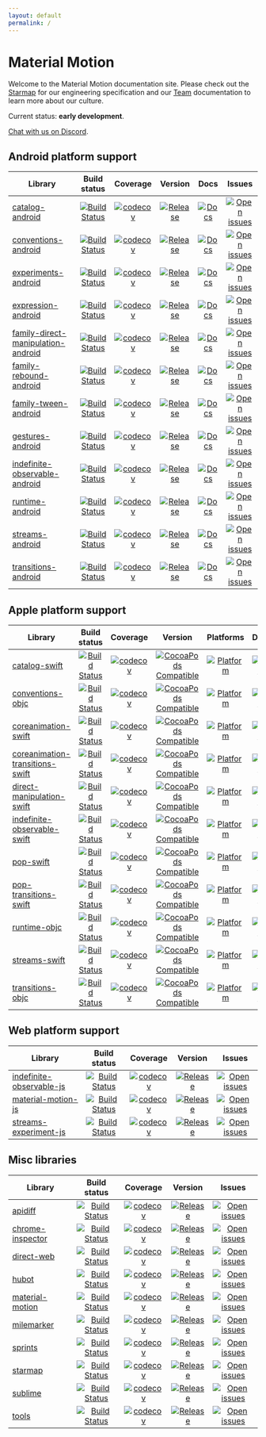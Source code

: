 ```yaml
---
layout: default
permalink: /
---
```


# Material Motion

Welcome to the Material Motion documentation site. Please check out the [Starmap](starmap/) for our engineering specification and our [Team](team/) documentation to learn more about our culture.

Current status: **early development**.

[Chat with us on Discord](https://discord.gg/ZJyGXza).

## Android platform support

| Library | Build status | Coverage | Version | Docs | Issues |
|---------|:------------:|:--------:|:-------:|:----:|:------:|
| [catalog-android](https://github.com/material-motion/catalog-android/) | [![Build Status](https://img.shields.io/travis/material-motion/catalog-android/develop.svg)](https://travis-ci.org/material-motion/catalog-android/) | [![codecov](https://img.shields.io/codecov/c/github/material-motion/catalog-android/develop.svg)](https://codecov.io/gh/material-motion/catalog-android/) | [![Release](https://img.shields.io/github/release/material-motion/catalog-android.svg)](https://github.com/material-motion/catalog-android/releases/latest/) | [![Docs](https://img.shields.io/badge/jitpack-docs-green.svg)]() | [![Open issues](https://img.shields.io/github/issues/material-motion/catalog-android.svg)](https://github.com/material-motion/catalog-android/issues/) |
| [conventions-android](https://github.com/material-motion/conventions-android/) | [![Build Status](https://img.shields.io/travis/material-motion/conventions-android/develop.svg)](https://travis-ci.org/material-motion/conventions-android/) | [![codecov](https://img.shields.io/codecov/c/github/material-motion/conventions-android/develop.svg)](https://codecov.io/gh/material-motion/conventions-android/) | [![Release](https://img.shields.io/github/release/material-motion/conventions-android.svg)](https://github.com/material-motion/conventions-android/releases/latest/) | [![Docs](https://img.shields.io/badge/jitpack-docs-green.svg)](null) | [![Open issues](https://img.shields.io/github/issues/material-motion/conventions-android.svg)](https://github.com/material-motion/conventions-android/issues/) |
| [experiments-android](https://github.com/material-motion/experiments-android/) | [![Build Status](https://img.shields.io/travis/material-motion/experiments-android/develop.svg)](https://travis-ci.org/material-motion/experiments-android/) | [![codecov](https://img.shields.io/codecov/c/github/material-motion/experiments-android/develop.svg)](https://codecov.io/gh/material-motion/experiments-android/) | [![Release](https://img.shields.io/github/release/material-motion/experiments-android.svg)](https://github.com/material-motion/experiments-android/releases/latest/) | [![Docs](https://img.shields.io/badge/jitpack-docs-green.svg)]() | [![Open issues](https://img.shields.io/github/issues/material-motion/experiments-android.svg)](https://github.com/material-motion/experiments-android/issues/) |
| [expression-android](https://github.com/material-motion/expression-android/) | [![Build Status](https://img.shields.io/travis/material-motion/expression-android/develop.svg)](https://travis-ci.org/material-motion/expression-android/) | [![codecov](https://img.shields.io/codecov/c/github/material-motion/expression-android/develop.svg)](https://codecov.io/gh/material-motion/expression-android/) | [![Release](https://img.shields.io/github/release/material-motion/expression-android.svg)](https://github.com/material-motion/expression-android/releases/latest/) | [![Docs](https://img.shields.io/badge/jitpack-docs-green.svg)](null) | [![Open issues](https://img.shields.io/github/issues/material-motion/expression-android.svg)](https://github.com/material-motion/expression-android/issues/) |
| [family-direct-manipulation-android](https://github.com/material-motion/family-direct-manipulation-android/) | [![Build Status](https://img.shields.io/travis/material-motion/family-direct-manipulation-android/develop.svg)](https://travis-ci.org/material-motion/family-direct-manipulation-android/) | [![codecov](https://img.shields.io/codecov/c/github/material-motion/family-direct-manipulation-android/develop.svg)](https://codecov.io/gh/material-motion/family-direct-manipulation-android/) | [![Release](https://img.shields.io/github/release/material-motion/family-direct-manipulation-android.svg)](https://github.com/material-motion/family-direct-manipulation-android/releases/latest/) | [![Docs](https://img.shields.io/badge/jitpack-docs-green.svg)]() | [![Open issues](https://img.shields.io/github/issues/material-motion/family-direct-manipulation-android.svg)](https://github.com/material-motion/family-direct-manipulation-android/issues/) |
| [family-rebound-android](https://github.com/material-motion/family-rebound-android/) | [![Build Status](https://img.shields.io/travis/material-motion/family-rebound-android/develop.svg)](https://travis-ci.org/material-motion/family-rebound-android/) | [![codecov](https://img.shields.io/codecov/c/github/material-motion/family-rebound-android/develop.svg)](https://codecov.io/gh/material-motion/family-rebound-android/) | [![Release](https://img.shields.io/github/release/material-motion/family-rebound-android.svg)](https://github.com/material-motion/family-rebound-android/releases/latest/) | [![Docs](https://img.shields.io/badge/jitpack-docs-green.svg)]() | [![Open issues](https://img.shields.io/github/issues/material-motion/family-rebound-android.svg)](https://github.com/material-motion/family-rebound-android/issues/) |
| [family-tween-android](https://github.com/material-motion/family-tween-android/) | [![Build Status](https://img.shields.io/travis/material-motion/family-tween-android/develop.svg)](https://travis-ci.org/material-motion/family-tween-android/) | [![codecov](https://img.shields.io/codecov/c/github/material-motion/family-tween-android/develop.svg)](https://codecov.io/gh/material-motion/family-tween-android/) | [![Release](https://img.shields.io/github/release/material-motion/family-tween-android.svg)](https://github.com/material-motion/family-tween-android/releases/latest/) | [![Docs](https://img.shields.io/badge/jitpack-docs-green.svg)]() | [![Open issues](https://img.shields.io/github/issues/material-motion/family-tween-android.svg)](https://github.com/material-motion/family-tween-android/issues/) |
| [gestures-android](https://github.com/material-motion/gestures-android/) | [![Build Status](https://img.shields.io/travis/material-motion/gestures-android/develop.svg)](https://travis-ci.org/material-motion/gestures-android/) | [![codecov](https://img.shields.io/codecov/c/github/material-motion/gestures-android/develop.svg)](https://codecov.io/gh/material-motion/gestures-android/) | [![Release](https://img.shields.io/github/release/material-motion/gestures-android.svg)](https://github.com/material-motion/gestures-android/releases/latest/) | [![Docs](https://img.shields.io/badge/jitpack-docs-green.svg)]() | [![Open issues](https://img.shields.io/github/issues/material-motion/gestures-android.svg)](https://github.com/material-motion/gestures-android/issues/) |
| [indefinite-observable-android](https://github.com/material-motion/indefinite-observable-android/) | [![Build Status](https://img.shields.io/travis/material-motion/indefinite-observable-android/develop.svg)](https://travis-ci.org/material-motion/indefinite-observable-android/) | [![codecov](https://img.shields.io/codecov/c/github/material-motion/indefinite-observable-android/develop.svg)](https://codecov.io/gh/material-motion/indefinite-observable-android/) | [![Release](https://img.shields.io/github/release/material-motion/indefinite-observable-android.svg)](https://github.com/material-motion/indefinite-observable-android/releases/latest/) | [![Docs](https://img.shields.io/badge/jitpack-docs-green.svg)]() | [![Open issues](https://img.shields.io/github/issues/material-motion/indefinite-observable-android.svg)](https://github.com/material-motion/indefinite-observable-android/issues/) |
| [runtime-android](https://github.com/material-motion/runtime-android/) | [![Build Status](https://img.shields.io/travis/material-motion/runtime-android/develop.svg)](https://travis-ci.org/material-motion/runtime-android/) | [![codecov](https://img.shields.io/codecov/c/github/material-motion/runtime-android/develop.svg)](https://codecov.io/gh/material-motion/runtime-android/) | [![Release](https://img.shields.io/github/release/material-motion/runtime-android.svg)](https://github.com/material-motion/runtime-android/releases/latest/) | [![Docs](https://img.shields.io/badge/jitpack-docs-green.svg)](https://jitpack.io/com/github/material-motion/runtime-android/5.0.0/javadoc/) | [![Open issues](https://img.shields.io/github/issues/material-motion/runtime-android.svg)](https://github.com/material-motion/runtime-android/issues/) |
| [streams-android](https://github.com/material-motion/streams-android/) | [![Build Status](https://img.shields.io/travis/material-motion/streams-android/develop.svg)](https://travis-ci.org/material-motion/streams-android/) | [![codecov](https://img.shields.io/codecov/c/github/material-motion/streams-android/develop.svg)](https://codecov.io/gh/material-motion/streams-android/) | [![Release](https://img.shields.io/github/release/material-motion/streams-android.svg)](https://github.com/material-motion/streams-android/releases/latest/) | [![Docs](https://img.shields.io/badge/jitpack-docs-green.svg)]() | [![Open issues](https://img.shields.io/github/issues/material-motion/streams-android.svg)](https://github.com/material-motion/streams-android/issues/) |
| [transitions-android](https://github.com/material-motion/transitions-android/) | [![Build Status](https://img.shields.io/travis/material-motion/transitions-android/develop.svg)](https://travis-ci.org/material-motion/transitions-android/) | [![codecov](https://img.shields.io/codecov/c/github/material-motion/transitions-android/develop.svg)](https://codecov.io/gh/material-motion/transitions-android/) | [![Release](https://img.shields.io/github/release/material-motion/transitions-android.svg)](https://github.com/material-motion/transitions-android/releases/latest/) | [![Docs](https://img.shields.io/badge/jitpack-docs-green.svg)]() | [![Open issues](https://img.shields.io/github/issues/material-motion/transitions-android.svg)](https://github.com/material-motion/transitions-android/issues/) |

## Apple platform support

| Library | Build status | Coverage | Version | Platforms | Docs | Issues |
|---------|:------------:|:--------:|:-------:|:---------:|:----:|:------:|
| [catalog-swift](https://github.com/material-motion/catalog-swift) | [![Build Status](https://img.shields.io/travis/material-motion/catalog-swift/develop.svg)](https://travis-ci.org/material-motion/catalog-swift/) | [![codecov](https://img.shields.io/codecov/c/github/material-motion/catalog-swift/develop.svg)](https://codecov.io/gh/material-motion/catalog-swift/) | [![CocoaPods Compatible](https://img.shields.io/cocoapods/v/.svg)](https://cocoapods.org/pods//) | [![Platform](https://img.shields.io/cocoapods/p/.svg)](http://cocoadocs.org/docsets/) | [![Docs](https://img.shields.io/cocoapods/metrics/doc-percent/.svg)]() | [![Open issues](https://img.shields.io/github/issues/material-motion/catalog-swift.svg)](https://github.com/material-motion/catalog-swift/issues/) |
| [conventions-objc](https://github.com/material-motion/conventions-objc) | [![Build Status](https://img.shields.io/travis/material-motion/conventions-objc/develop.svg)](https://travis-ci.org/material-motion/conventions-objc/) | [![codecov](https://img.shields.io/codecov/c/github/material-motion/conventions-objc/develop.svg)](https://codecov.io/gh/material-motion/conventions-objc/) | [![CocoaPods Compatible](https://img.shields.io/cocoapods/v/.svg)](https://cocoapods.org/pods//) | [![Platform](https://img.shields.io/cocoapods/p/.svg)](http://cocoadocs.org/docsets/) | [![Docs](https://img.shields.io/cocoapods/metrics/doc-percent/.svg)]() | [![Open issues](https://img.shields.io/github/issues/material-motion/conventions-objc.svg)](https://github.com/material-motion/conventions-objc/issues/) |
| [coreanimation-swift](https://github.com/material-motion/coreanimation-swift) | [![Build Status](https://img.shields.io/travis/material-motion/coreanimation-swift/develop.svg)](https://travis-ci.org/material-motion/coreanimation-swift/) | [![codecov](https://img.shields.io/codecov/c/github/material-motion/coreanimation-swift/develop.svg)](https://codecov.io/gh/material-motion/coreanimation-swift/) | [![CocoaPods Compatible](https://img.shields.io/cocoapods/v/MaterialMotionCoreAnimation.svg)](https://cocoapods.org/pods/MaterialMotionCoreAnimation/) | [![Platform](https://img.shields.io/cocoapods/p/MaterialMotionCoreAnimation.svg)](http://cocoadocs.org/docsets/MaterialMotionCoreAnimation) | [![Docs](https://img.shields.io/cocoapods/metrics/doc-percent/MaterialMotionCoreAnimation.svg)](http://cocoadocs.org/docsets/MaterialMotionCoreAnimation/) | [![Open issues](https://img.shields.io/github/issues/material-motion/coreanimation-swift.svg)](https://github.com/material-motion/coreanimation-swift/issues/) |
| [coreanimation-transitions-swift](https://github.com/material-motion/coreanimation-transitions-swift) | [![Build Status](https://img.shields.io/travis/material-motion/coreanimation-transitions-swift/develop.svg)](https://travis-ci.org/material-motion/coreanimation-transitions-swift/) | [![codecov](https://img.shields.io/codecov/c/github/material-motion/coreanimation-transitions-swift/develop.svg)](https://codecov.io/gh/material-motion/coreanimation-transitions-swift/) | [![CocoaPods Compatible](https://img.shields.io/cocoapods/v/MaterialMotionCoreAnimationTransitions.svg)](https://cocoapods.org/pods/MaterialMotionCoreAnimationTransitions/) | [![Platform](https://img.shields.io/cocoapods/p/MaterialMotionCoreAnimationTransitions.svg)](http://cocoadocs.org/docsets/MaterialMotionCoreAnimationTransitions) | [![Docs](https://img.shields.io/cocoapods/metrics/doc-percent/MaterialMotionCoreAnimationTransitions.svg)](http://cocoadocs.org/docsets/MaterialMotionCoreAnimationTransitions/) | [![Open issues](https://img.shields.io/github/issues/material-motion/coreanimation-transitions-swift.svg)](https://github.com/material-motion/coreanimation-transitions-swift/issues/) |
| [direct-manipulation-swift](https://github.com/material-motion/direct-manipulation-swift) | [![Build Status](https://img.shields.io/travis/material-motion/direct-manipulation-swift/develop.svg)](https://travis-ci.org/material-motion/direct-manipulation-swift/) | [![codecov](https://img.shields.io/codecov/c/github/material-motion/direct-manipulation-swift/develop.svg)](https://codecov.io/gh/material-motion/direct-manipulation-swift/) | [![CocoaPods Compatible](https://img.shields.io/cocoapods/v/MaterialMotionDirectManipulation.svg)](https://cocoapods.org/pods/MaterialMotionDirectManipulation/) | [![Platform](https://img.shields.io/cocoapods/p/MaterialMotionDirectManipulation.svg)](http://cocoadocs.org/docsets/MaterialMotionDirectManipulation) | [![Docs](https://img.shields.io/cocoapods/metrics/doc-percent/MaterialMotionDirectManipulation.svg)](http://cocoadocs.org/docsets/MaterialMotionDirectManipulation/) | [![Open issues](https://img.shields.io/github/issues/material-motion/direct-manipulation-swift.svg)](https://github.com/material-motion/direct-manipulation-swift/issues/) |
| [indefinite-observable-swift](https://github.com/material-motion/indefinite-observable-swift) | [![Build Status](https://img.shields.io/travis/material-motion/indefinite-observable-swift/develop.svg)](https://travis-ci.org/material-motion/indefinite-observable-swift/) | [![codecov](https://img.shields.io/codecov/c/github/material-motion/indefinite-observable-swift/develop.svg)](https://codecov.io/gh/material-motion/indefinite-observable-swift/) | [![CocoaPods Compatible](https://img.shields.io/cocoapods/v/IndefiniteObservable.svg)](https://cocoapods.org/pods/IndefiniteObservable/) | [![Platform](https://img.shields.io/cocoapods/p/IndefiniteObservable.svg)](http://cocoadocs.org/docsets/IndefiniteObservable) | [![Docs](https://img.shields.io/cocoapods/metrics/doc-percent/IndefiniteObservable.svg)](http://cocoadocs.org/docsets/IndefiniteObservable/) | [![Open issues](https://img.shields.io/github/issues/material-motion/indefinite-observable-swift.svg)](https://github.com/material-motion/indefinite-observable-swift/issues/) |
| [pop-swift](https://github.com/material-motion/pop-swift) | [![Build Status](https://img.shields.io/travis/material-motion/pop-swift/develop.svg)](https://travis-ci.org/material-motion/pop-swift/) | [![codecov](https://img.shields.io/codecov/c/github/material-motion/pop-swift/develop.svg)](https://codecov.io/gh/material-motion/pop-swift/) | [![CocoaPods Compatible](https://img.shields.io/cocoapods/v/MaterialMotionPopFamily.svg)](https://cocoapods.org/pods/MaterialMotionPopFamily/) | [![Platform](https://img.shields.io/cocoapods/p/MaterialMotionPopFamily.svg)](http://cocoadocs.org/docsets/MaterialMotionPopFamily) | [![Docs](https://img.shields.io/cocoapods/metrics/doc-percent/MaterialMotionPopFamily.svg)](http://cocoadocs.org/docsets/MaterialMotionPopFamily) | [![Open issues](https://img.shields.io/github/issues/material-motion/pop-swift.svg)](https://github.com/material-motion/pop-swift/issues/) |
| [pop-transitions-swift](https://github.com/material-motion/pop-transitions-swift) | [![Build Status](https://img.shields.io/travis/material-motion/pop-transitions-swift/develop.svg)](https://travis-ci.org/material-motion/pop-transitions-swift/) | [![codecov](https://img.shields.io/codecov/c/github/material-motion/pop-transitions-swift/develop.svg)](https://codecov.io/gh/material-motion/pop-transitions-swift/) | [![CocoaPods Compatible](https://img.shields.io/cocoapods/v/MaterialMotionPopTransitions.svg)](https://cocoapods.org/pods/MaterialMotionPopTransitions/) | [![Platform](https://img.shields.io/cocoapods/p/MaterialMotionPopTransitions.svg)](http://cocoadocs.org/docsets/MaterialMotionPopTransitions) | [![Docs](https://img.shields.io/cocoapods/metrics/doc-percent/MaterialMotionPopTransitions.svg)](http://cocoadocs.org/docsets/MaterialMotionPopTransitions/) | [![Open issues](https://img.shields.io/github/issues/material-motion/pop-transitions-swift.svg)](https://github.com/material-motion/pop-transitions-swift/issues/) |
| [runtime-objc](https://github.com/material-motion/runtime-objc) | [![Build Status](https://img.shields.io/travis/material-motion/runtime-objc/develop.svg)](https://travis-ci.org/material-motion/runtime-objc/) | [![codecov](https://img.shields.io/codecov/c/github/material-motion/runtime-objc/develop.svg)](https://codecov.io/gh/material-motion/runtime-objc/) | [![CocoaPods Compatible](https://img.shields.io/cocoapods/v/MaterialMotionRuntime.svg)](https://cocoapods.org/pods/MaterialMotionRuntime/) | [![Platform](https://img.shields.io/cocoapods/p/MaterialMotionRuntime.svg)](http://cocoadocs.org/docsets/MaterialMotionRuntime) | [![Docs](https://img.shields.io/cocoapods/metrics/doc-percent/MaterialMotionRuntime.svg)](http://cocoadocs.org/docsets/MaterialMotionRuntime/) | [![Open issues](https://img.shields.io/github/issues/material-motion/runtime-objc.svg)](https://github.com/material-motion/runtime-objc/issues/) |
| [streams-swift](https://github.com/material-motion/streams-swift) | [![Build Status](https://img.shields.io/travis/material-motion/streams-swift/develop.svg)](https://travis-ci.org/material-motion/streams-swift/) | [![codecov](https://img.shields.io/codecov/c/github/material-motion/streams-swift/develop.svg)](https://codecov.io/gh/material-motion/streams-swift/) | [![CocoaPods Compatible](https://img.shields.io/cocoapods/v/.svg)](https://cocoapods.org/pods//) | [![Platform](https://img.shields.io/cocoapods/p/.svg)](http://cocoadocs.org/docsets/) | [![Docs](https://img.shields.io/cocoapods/metrics/doc-percent/.svg)]() | [![Open issues](https://img.shields.io/github/issues/material-motion/streams-swift.svg)](https://github.com/material-motion/streams-swift/issues/) |
| [transitions-objc](https://github.com/material-motion/transitions-objc) | [![Build Status](https://img.shields.io/travis/material-motion/transitions-objc/develop.svg)](https://travis-ci.org/material-motion/transitions-objc/) | [![codecov](https://img.shields.io/codecov/c/github/material-motion/transitions-objc/develop.svg)](https://codecov.io/gh/material-motion/transitions-objc/) | [![CocoaPods Compatible](https://img.shields.io/cocoapods/v/MaterialMotionTransitions.svg)](https://cocoapods.org/pods/MaterialMotionTransitions/) | [![Platform](https://img.shields.io/cocoapods/p/MaterialMotionTransitions.svg)](http://cocoadocs.org/docsets/MaterialMotionTransitions) | [![Docs](https://img.shields.io/cocoapods/metrics/doc-percent/MaterialMotionTransitions.svg)](http://cocoadocs.org/docsets/MaterialMotionTransitions/) | [![Open issues](https://img.shields.io/github/issues/material-motion/transitions-objc.svg)](https://github.com/material-motion/transitions-objc/issues/) |

## Web platform support

| Library | Build status | Coverage | Version | Issues |
|---------|:------------:|:--------:|:-------:|:------:|
| [indefinite-observable-js](https://github.com/material-motion/indefinite-observable-js) | [![Build Status](https://img.shields.io/travis/material-motion/indefinite-observable-js/develop.svg)](https://travis-ci.org/material-motion/indefinite-observable-js/) | [![codecov](https://img.shields.io/codecov/c/github/material-motion/indefinite-observable-js/develop.svg)](https://codecov.io/gh/material-motion/indefinite-observable-js/) | [![Release](https://img.shields.io/npm/v/indefinite-observable.svg)](https://www.npmjs.com/package/indefinite-observable/) | [![Open issues](https://img.shields.io/github/issues/material-motion/indefinite-observable-js.svg)](https://github.com/material-motion/indefinite-observable-js/issues/) |
| [material-motion-js](https://github.com/material-motion/material-motion-js) | [![Build Status](https://img.shields.io/travis/material-motion/material-motion-js/develop.svg)](https://travis-ci.org/material-motion/material-motion-js/) | [![codecov](https://img.shields.io/codecov/c/github/material-motion/material-motion-js/develop.svg)](https://codecov.io/gh/material-motion/material-motion-js/) | [![Release](https://img.shields.io/npm/v/material-motion.svg)](https://www.npmjs.com/package/material-motion/) | [![Open issues](https://img.shields.io/github/issues/material-motion/material-motion-js.svg)](https://github.com/material-motion/material-motion-js/issues/) |
| [streams-experiment-js](https://github.com/material-motion/streams-experiment-js) | [![Build Status](https://img.shields.io/travis/material-motion/streams-experiment-js/develop.svg)](https://travis-ci.org/material-motion/streams-experiment-js/) | [![codecov](https://img.shields.io/codecov/c/github/material-motion/streams-experiment-js/develop.svg)](https://codecov.io/gh/material-motion/streams-experiment-js/) | [![Release](https://img.shields.io/npm/v/streams-experiment.svg)](https://www.npmjs.com/package/streams-experiment/) | [![Open issues](https://img.shields.io/github/issues/material-motion/streams-experiment-js.svg)](https://github.com/material-motion/streams-experiment-js/issues/) |

## Misc libraries

| Library | Build status | Coverage | Version | Issues |
|---------|:------------:|:--------:|:-------:|:------:|
| [apidiff](https://github.com/material-motion/apidiff/) | [![Build Status](https://img.shields.io/travis/material-motion/apidiff/develop.svg)](https://travis-ci.org/material-motion/apidiff/) | [![codecov](https://img.shields.io/codecov/c/github/material-motion/apidiff/develop.svg)](https://codecov.io/gh/material-motion/apidiff/) | [![Release](https://img.shields.io/github/release/material-motion/apidiff.svg)](https://github.com/material-motion/apidiff/releases/latest/) | [![Open issues](https://img.shields.io/github/issues/material-motion/apidiff.svg)](https://github.com/material-motion/apidiff/issues/) |
| [chrome-inspector](https://github.com/material-motion/chrome-inspector/) | [![Build Status](https://img.shields.io/travis/material-motion/chrome-inspector/develop.svg)](https://travis-ci.org/material-motion/chrome-inspector/) | [![codecov](https://img.shields.io/codecov/c/github/material-motion/chrome-inspector/develop.svg)](https://codecov.io/gh/material-motion/chrome-inspector/) | [![Release](https://img.shields.io/github/release/material-motion/chrome-inspector.svg)](https://github.com/material-motion/chrome-inspector/releases/latest/) | [![Open issues](https://img.shields.io/github/issues/material-motion/chrome-inspector.svg)](https://github.com/material-motion/chrome-inspector/issues/) |
| [direct-web](https://github.com/material-motion/direct-web/) | [![Build Status](https://img.shields.io/travis/material-motion/direct-web/develop.svg)](https://travis-ci.org/material-motion/direct-web/) | [![codecov](https://img.shields.io/codecov/c/github/material-motion/direct-web/develop.svg)](https://codecov.io/gh/material-motion/direct-web/) | [![Release](https://img.shields.io/github/release/material-motion/direct-web.svg)](https://github.com/material-motion/direct-web/releases/latest/) | [![Open issues](https://img.shields.io/github/issues/material-motion/direct-web.svg)](https://github.com/material-motion/direct-web/issues/) |
| [hubot](https://github.com/material-motion/hubot/) | [![Build Status](https://img.shields.io/travis/material-motion/hubot/develop.svg)](https://travis-ci.org/material-motion/hubot/) | [![codecov](https://img.shields.io/codecov/c/github/material-motion/hubot/develop.svg)](https://codecov.io/gh/material-motion/hubot/) | [![Release](https://img.shields.io/github/release/material-motion/hubot.svg)](https://github.com/material-motion/hubot/releases/latest/) | [![Open issues](https://img.shields.io/github/issues/material-motion/hubot.svg)](https://github.com/material-motion/hubot/issues/) |
| [material-motion](https://github.com/material-motion/material-motion/) | [![Build Status](https://img.shields.io/travis/material-motion/material-motion/develop.svg)](https://travis-ci.org/material-motion/material-motion/) | [![codecov](https://img.shields.io/codecov/c/github/material-motion/material-motion/develop.svg)](https://codecov.io/gh/material-motion/material-motion/) | [![Release](https://img.shields.io/github/release/material-motion/material-motion.svg)](https://github.com/material-motion/material-motion/releases/latest/) | [![Open issues](https://img.shields.io/github/issues/material-motion/material-motion.svg)](https://github.com/material-motion/material-motion/issues/) |
| [milemarker](https://github.com/material-motion/milemarker/) | [![Build Status](https://img.shields.io/travis/material-motion/milemarker/develop.svg)](https://travis-ci.org/material-motion/milemarker/) | [![codecov](https://img.shields.io/codecov/c/github/material-motion/milemarker/develop.svg)](https://codecov.io/gh/material-motion/milemarker/) | [![Release](https://img.shields.io/github/release/material-motion/milemarker.svg)](https://github.com/material-motion/milemarker/releases/latest/) | [![Open issues](https://img.shields.io/github/issues/material-motion/milemarker.svg)](https://github.com/material-motion/milemarker/issues/) |
| [sprints](https://github.com/material-motion/sprints/) | [![Build Status](https://img.shields.io/travis/material-motion/sprints/develop.svg)](https://travis-ci.org/material-motion/sprints/) | [![codecov](https://img.shields.io/codecov/c/github/material-motion/sprints/develop.svg)](https://codecov.io/gh/material-motion/sprints/) | [![Release](https://img.shields.io/github/release/material-motion/sprints.svg)](https://github.com/material-motion/sprints/releases/latest/) | [![Open issues](https://img.shields.io/github/issues/material-motion/sprints.svg)](https://github.com/material-motion/sprints/issues/) |
| [starmap](https://github.com/material-motion/starmap/) | [![Build Status](https://img.shields.io/travis/material-motion/starmap/develop.svg)](https://travis-ci.org/material-motion/starmap/) | [![codecov](https://img.shields.io/codecov/c/github/material-motion/starmap/develop.svg)](https://codecov.io/gh/material-motion/starmap/) | [![Release](https://img.shields.io/github/release/material-motion/starmap.svg)](https://github.com/material-motion/starmap/releases/latest/) | [![Open issues](https://img.shields.io/github/issues/material-motion/starmap.svg)](https://github.com/material-motion/starmap/issues/) |
| [sublime](https://github.com/material-motion/sublime/) | [![Build Status](https://img.shields.io/travis/material-motion/sublime/develop.svg)](https://travis-ci.org/material-motion/sublime/) | [![codecov](https://img.shields.io/codecov/c/github/material-motion/sublime/develop.svg)](https://codecov.io/gh/material-motion/sublime/) | [![Release](https://img.shields.io/github/release/material-motion/sublime.svg)](https://github.com/material-motion/sublime/releases/latest/) | [![Open issues](https://img.shields.io/github/issues/material-motion/sublime.svg)](https://github.com/material-motion/sublime/issues/) |
| [tools](https://github.com/material-motion/tools/) | [![Build Status](https://img.shields.io/travis/material-motion/tools/develop.svg)](https://travis-ci.org/material-motion/tools/) | [![codecov](https://img.shields.io/codecov/c/github/material-motion/tools/develop.svg)](https://codecov.io/gh/material-motion/tools/) | [![Release](https://img.shields.io/github/release/material-motion/tools.svg)](https://github.com/material-motion/tools/releases/latest/) | [![Open issues](https://img.shields.io/github/issues/material-motion/tools.svg)](https://github.com/material-motion/tools/issues/) |
